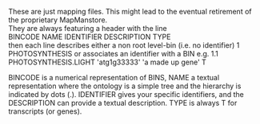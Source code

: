 These are just mapping files. This might lead to the eventual retirement of the proprietary MapManstore.  
They are always featuring a header with the line  
BINCODE NAME IDENTIFIER DESCRIPTION TYPE  
then each line describes either a non root level-bin (i.e. no identifier) 
1   PHOTOSYNTHESIS
or associates an identifier with a BIN e.g.
1.1 PHOTOSYNTHESIS.LIGHT  'atg1g33333'  'a made up gene' T

BINCODE is a numerical representation of BINS, NAME a textual representation where the ontology is a simple tree and the hierarchy is indicated by dots (.). IDENTIFIER gives your specific identifiers, and the DESCRIPTION can provide a textual description. TYPE is always T for transcripts (or genes).


